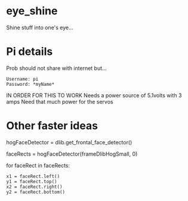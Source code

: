 # eye_shine
Shine stuff into one's eye...

# Pi details
Prob should not share with internet but...

    Username: pi
    Password: *myName*

IN ORDER FOR THIS TO WORK
Needs a power source of 5.1volts with 3 amps
Need that much power for the servos
    

# Other faster ideas
hogFaceDetector = dlib.get_frontal_face_detector()

faceRects = hogFaceDetector(frameDlibHogSmall, 0)

for faceRect in faceRects:

    x1 = faceRect.left()
    y1 = faceRect.top()
    x2 = faceRect.right()
    y2 = faceRect.bottom()
